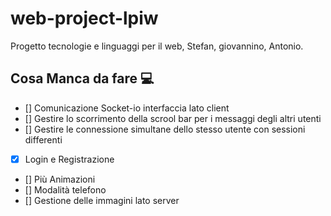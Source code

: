 # web-project-lpiw
Progetto tecnologie e linguaggi per il web, Stefan, giovannino, Antonio.
## Cosa Manca da fare :computer:

- [] Comunicazione Socket-io interfaccia lato client
- [] Gestire lo scorrimento della scrool bar per i messaggi degli altri utenti
- [] Gestire le connessione simultane dello stesso utente con sessioni differenti
- [x] Login e Registrazione
- [] Più Animazioni 
- [] Modalità telefono
- [] Gestione delle immagini lato server 
